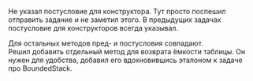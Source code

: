 Не указал постусловие для конструктора. Тут просто поспешил отправить задание и не заметил этого. В предыдущих задачах постусловие для конструкторов всегда указывал.

Для остальных методов пред- и постусловия совпадают.  
Решил добавить отдельный метод для возврата ёмкости таблицы. Он нужен для удобства, добавил его вдохновившись эталоном к задаче про BoundedStack.